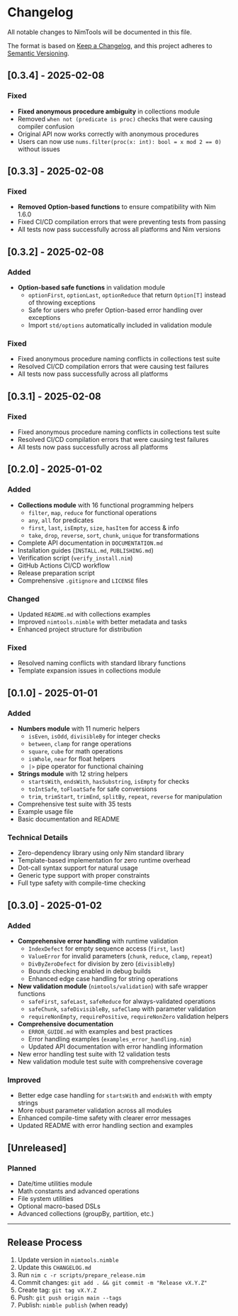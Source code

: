 # Changelog

All notable changes to NimTools will be documented in this file.

The format is based on [Keep a Changelog](https://keepachangelog.com/en/1.0.0/),
and this project adheres to [Semantic Versioning](https://semver.org/spec/v2.0.0.html).

## [0.3.4] - 2025-02-08

### Fixed
- **Fixed anonymous procedure ambiguity** in collections module
- Removed `when not (predicate is proc)` checks that were causing compiler confusion
- Original API now works correctly with anonymous procedures
- Users can now use `nums.filter(proc(x: int): bool = x mod 2 == 0)` without issues

## [0.3.3] - 2025-02-08

### Fixed
- **Removed Option-based functions** to ensure compatibility with Nim 1.6.0
- Fixed CI/CD compilation errors that were preventing tests from passing
- All tests now pass successfully across all platforms and Nim versions

## [0.3.2] - 2025-02-08

### Added
- **Option-based safe functions** in validation module
  - `optionFirst`, `optionLast`, `optionReduce` that return `Option[T]` instead of throwing exceptions
  - Safe for users who prefer Option-based error handling over exceptions
  - Import `std/options` automatically included in validation module

### Fixed
- Fixed anonymous procedure naming conflicts in collections test suite
- Resolved CI/CD compilation errors that were causing test failures
- All tests now pass successfully across all platforms

## [0.3.1] - 2025-02-08

### Fixed
- Fixed anonymous procedure naming conflicts in collections test suite
- Resolved CI/CD compilation errors that were causing test failures
- All tests now pass successfully across all platforms

## [0.2.0] - 2025-01-02

### Added
- **Collections module** with 16 functional programming helpers
  - `filter`, `map`, `reduce` for functional operations
  - `any`, `all` for predicates
  - `first`, `last`, `isEmpty`, `size`, `hasItem` for access & info
  - `take`, `drop`, `reverse`, `sort`, `chunk`, `unique` for transformations
- Complete API documentation in `DOCUMENTATION.md`
- Installation guides (`INSTALL.md`, `PUBLISHING.md`)
- Verification script (`verify_install.nim`)
- GitHub Actions CI/CD workflow
- Release preparation script
- Comprehensive `.gitignore` and `LICENSE` files

### Changed
- Updated `README.md` with collections examples
- Improved `nimtools.nimble` with better metadata and tasks
- Enhanced project structure for distribution

### Fixed
- Resolved naming conflicts with standard library functions
- Template expansion issues in collections module

## [0.1.0] - 2025-01-01

### Added
- **Numbers module** with 11 numeric helpers
  - `isEven`, `isOdd`, `divisibleBy` for integer checks
  - `between`, `clamp` for range operations  
  - `square`, `cube` for math operations
  - `isWhole`, `near` for float helpers
  - `|>` pipe operator for functional chaining
- **Strings module** with 12 string helpers
  - `startsWith`, `endsWith`, `hasSubstring`, `isEmpty` for checks
  - `toIntSafe`, `toFloatSafe` for safe conversions
  - `trim`, `trimStart`, `trimEnd`, `splitBy`, `repeat`, `reverse` for manipulation
- Comprehensive test suite with 35 tests
- Example usage file
- Basic documentation and README

### Technical Details
- Zero-dependency library using only Nim standard library
- Template-based implementation for zero runtime overhead
- Dot-call syntax support for natural usage
- Generic type support with proper constraints
- Full type safety with compile-time checking

## [0.3.0] - 2025-01-02

### Added
- **Comprehensive error handling** with runtime validation
  - `IndexDefect` for empty sequence access (`first`, `last`)
  - `ValueError` for invalid parameters (`chunk`, `reduce`, `clamp`, `repeat`)
  - `DivByZeroDefect` for division by zero (`divisibleBy`)
  - Bounds checking enabled in debug builds
  - Enhanced edge case handling for string operations
- **New validation module** (`nimtools/validation`) with safe wrapper functions
  - `safeFirst`, `safeLast`, `safeReduce` for always-validated operations
  - `safeChunk`, `safeDivisibleBy`, `safeClamp` with parameter validation
  - `requireNonEmpty`, `requirePositive`, `requireNonZero` validation helpers
- **Comprehensive documentation**
  - `ERROR_GUIDE.md` with examples and best practices
  - Error handling examples (`examples_error_handling.nim`)
  - Updated API documentation with error handling information
- New error handling test suite with 12 validation tests
- New validation module test suite with comprehensive coverage

### Improved
- Better edge case handling for `startsWith` and `endsWith` with empty strings
- More robust parameter validation across all modules
- Enhanced compile-time safety with clearer error messages
- Updated README with error handling section and examples

## [Unreleased]

### Planned
- Date/time utilities module
- Math constants and advanced operations
- File system utilities
- Optional macro-based DSLs
- Advanced collections (groupBy, partition, etc.)

---

## Release Process

1. Update version in `nimtools.nimble`
2. Update this `CHANGELOG.md`
3. Run `nim c -r scripts/prepare_release.nim`
4. Commit changes: `git add . && git commit -m "Release vX.Y.Z"`
5. Create tag: `git tag vX.Y.Z`
6. Push: `git push origin main --tags`
7. Publish: `nimble publish` (when ready)